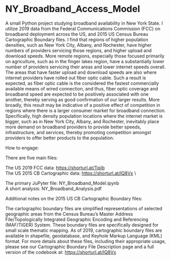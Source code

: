 # NY_Broadband_Access_Model
A small Python project studying broadband availability in New York State. I utilize 2019 data from the Federal Communications Commission (FCC) on broadband deployment across the US, and 2015 US Census Bureau Cartographic Boundary files. I find that regions of higher population densities, such as New York City, Albany, and Rochester, have higher numbers of providers servicing those regions, and higher upload and download speeds. More remote regions, especially those focused primarily on agriculture, such as in the finger lakes region, have a substantially lower number of providers servicing their areas and lower internet speeds overall. The areas that have faster upload and download speeds are also where internet providers have rolled out fiber optic cable. Such a result is expected, as fiber optic cable is the considered the fastest commercially available means of wired connection, and thus, fiber optic coverage and broadband speed are expected to be positively associated with one another, thereby serving as good confirmation of our larger results. More broadly, this result may be indicative of a positive effect of competition in regions where there is a larger consumer market for broadband connection. Specifically, high density population locations where the internet market is bigger, such as in New York City, Albany, and Rochester, inevitably place more demand on broadband providers to provide better speeds, infrastructure, and services, thereby promoting competition amongst providers to offer better products to the population.

How to engage:

There are five main files:

The US 2019 FCC data: https://shorturl.at/Tqiib \
The US 2015 CB Cartographic data: https://shorturl.at/lQ8Vx \





The primary JuPyter file: NY_Broadband_Model.ipynb \
A short analysis: NY_Broadband_Analysis.pdf

Additional notes on the 2015 US CB Cartographic Boundary files:

The cartographic boundary files are simplified representations of selected geographic areas from the Census Bureau’s Master Address File/Topologically Integrated Geographic Encoding and Referencing (MAF/TIGER) System. These boundary files are specifically designed for small scale thematic mapping. As of 2019, cartographic boundary files are available in shapefile, geodatabase, and Keyhole Markup Language (KML) format. For more details about these files, including their appropriate usage, please see our Cartographic Boundary File Description page and a full version of the codebook at: https://shorturl.at/lQ8Vx
